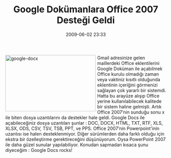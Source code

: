﻿---
layout: post
title: Google Dok&uuml;manlara Office 2007 Deste&#287;i Geldi
date: 2009-06-02 23:33
comments: true
categories: []
---
<p><img style="border-bottom: 0px; border-left: 0px; margin: 0px 5px 5px 0px; display: inline; border-top: 0px; border-right: 0px" title="google-docx" border="0" alt="google-docx" align="left" src="http://onurbaykal.com.tr/wp-content/uploads/2009/06/googledocx.jpg" width="283" height="176" /> Gmail adresinize gelen maillerdeki Office eklentilerini Google Doküman ile açabilmek Office kurulu olmadığı zaman veya vaktiniz kısıtlı olduğunda eklentinin içeriğini görmenizi sağlayan çok yararlı bir sistemdi. Hatta bu arayüze alışıp Office yerine kullanılabilecek kalitede bir sistem haline gelmişti. Artık Office 2007’nin sunduğu sonu x ile biten dosya uzantılarını da destekler hale geldi. Google Docs ile açabileceğiniz dosya uzantıları şunlar : DOC, DOCX, HTML, TXT, RTF, XLS, XLSX, ODS, CSV, TSV, TSB, PPT, ve PPS. Office 2007’nin Powerpoint’inin uzantısı ise halen desteklenmiyor. Diğer sürümlerden daha farklı olduğu için ekstra bir özelleştirme gerektireceğini düşünüyorum. Oysa PowerPoint 2007 ile daha güzel sunular yapılabiliyor. Konudan sapmadan kısaca şunu diyeceğim : Google Docs rocks!</p>

